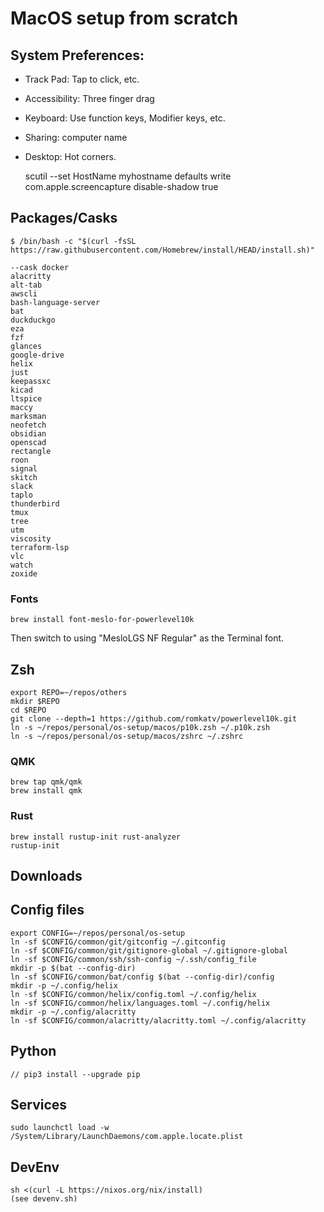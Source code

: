 # MacOS setup from scratch

## System Preferences:

- Track Pad: Tap to click, etc.
- Accessibility: Three finger drag
- Keyboard: Use function keys, Modifier keys, etc.
- Sharing: computer name
- Desktop: Hot corners.

    scutil --set HostName myhostname
    defaults write com.apple.screencapture disable-shadow true

## Packages/Casks

    $ /bin/bash -c "$(curl -fsSL https://raw.githubusercontent.com/Homebrew/install/HEAD/install.sh)"

    --cask docker
    alacritty
    alt-tab
    awscli
    bash-language-server
    bat
    duckduckgo
    eza
    fzf
    glances
    google-drive
    helix 
    just
    keepassxc
    kicad
    ltspice
    maccy
    marksman
    neofetch
    obsidian
    openscad
    rectangle
    roon
    signal
    skitch
    slack
    taplo
    thunderbird
    tmux
    tree
    utm
    viscosity 
    terraform-lsp
    vlc
    watch
    zoxide

### Fonts

    brew install font-meslo-for-powerlevel10k

Then switch to using "MesloLGS NF Regular" as the Terminal font.

## Zsh

    export REPO=~/repos/others
    mkdir $REPO
    cd $REPO
    git clone --depth=1 https://github.com/romkatv/powerlevel10k.git
    ln -s ~/repos/personal/os-setup/macos/p10k.zsh ~/.p10k.zsh
    ln -s ~/repos/personal/os-setup/macos/zshrc ~/.zshrc

### QMK

    brew tap qmk/qmk
    brew install qmk

### Rust

    brew install rustup-init rust-analyzer
    rustup-init

## Downloads


## Config files

    export CONFIG=~/repos/personal/os-setup
    ln -sf $CONFIG/common/git/gitconfig ~/.gitconfig
    ln -sf $CONFIG/common/git/gitignore-global ~/.gitignore-global
    ln -sf $CONFIG/common/ssh/ssh-config ~/.ssh/config_file
    mkdir -p $(bat --config-dir)
    ln -sf $CONFIG/common/bat/config $(bat --config-dir)/config
    mkdir -p ~/.config/helix
    ln -sf $CONFIG/common/helix/config.toml ~/.config/helix
    ln -sf $CONFIG/common/helix/languages.toml ~/.config/helix
    mkdir -p ~/.config/alacritty
    ln -sf $CONFIG/common/alacritty/alacritty.toml ~/.config/alacritty

## Python

    // pip3 install --upgrade pip

## Services

    sudo launchctl load -w /System/Library/LaunchDaemons/com.apple.locate.plist

## DevEnv

    sh <(curl -L https://nixos.org/nix/install)
    (see devenv.sh)
